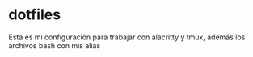 # dotfiles
Esta es mi configuración para trabajar con alacritty y tmux, además los archivos bash con mis alias
